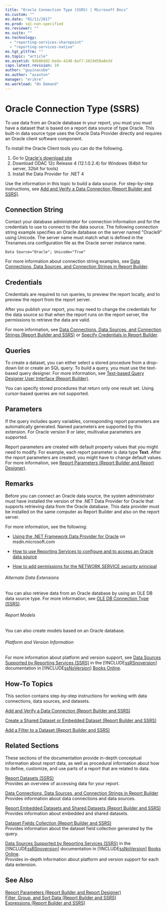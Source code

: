 ```yaml
---
title: "Oracle Connection Type (SSRS) | Microsoft Docs"
ms.custom: ""
ms.date: "01/11/2017"
ms.prod: sql-non-specified
ms.reviewer: ""
ms.suite: ""
ms.technology: 
  - "reporting-services-sharepoint"
  - "reporting-services-native"
ms.tgt_pltfrm: ""
ms.topic: "article"
ms.assetid: 9db86dd2-beda-42d8-8af7-2629d58a8e3d
caps.latest.revision: 10
author: "guyinacube"
ms.author: "asaxton"
manager: "erikre"
ms.workload: "On Demand"
---
```

# Oracle Connection Type (SSRS)
To use data from an Oracle database in your report, you must you must have a dataset that is based on a report data source of type Oracle. This built-in data source type uses the Oracle Data Provider directly and requires an Oracle client software component.

To install the Oracle Client tools you can do the following.
 
1.	Go to [Oracle's download site](http://www.oracle.com/us/products/tools/index-090165.html)
2.	Download ODAC 12c Release 4 (12.1.0.2.4) for Windows (64bit for server, 32bit for tools)
3.	Install the Data Provider for .NET 4
  
 Use the information in this topic to build a data source. For step-by-step instructions, see [Add and Verify a Data Connection &#40;Report Builder and SSRS&#41;](../../reporting-services/report-data/add-and-verify-a-data-connection-report-builder-and-ssrs.md).  
  
##  <a name="Connection"></a> Connection String  
 Contact your database administrator for connection information and for the credentials to use to connect to the data source. The following connection string example specifies an Oracle database on the server named "Oracle9" using Unicode. The server name must match what is defined in the Tnsnames.ora configuration file as the Oracle server instance name.  
  
```  
Data Source="Oracle"; Unicode="True"  
```  
  
 For more information about connection string examples, see [Data Connections, Data Sources, and Connection Strings in Report Builder](http://msdn.microsoft.com/library/7e103637-4371-43d7-821c-d269c2cc1b34).  
  
##  <a name="Credentials"></a> Credentials  
 Credentials are required to run queries, to preview the report locally, and to preview the report from the report server.  
  
 After you publish your report, you may need to change the credentials for the data source so that when the report runs on the report server, the permissions to retrieve the data are valid.  
  
 For more information, see [Data Connections, Data Sources, and Connection Strings &#40;Report Builder and SSRS&#41;](../../reporting-services/report-data/data-connections-data-sources-and-connection-strings-report-builder-and-ssrs.md) or [Specify Credentials in Report Builder](http://msdn.microsoft.com/library/7412ce68-aece-41c0-8c37-76a0e54b6b53).  
  
  
##  <a name="Query"></a> Queries  
 To create a dataset, you can either select a stored procedure from a drop-down list or create an SQL query. To build a query, you must use the text-based query designer. For more information, see [Text-based Query Designer User Interface &#40;Report Builder&#41;](../../reporting-services/report-data/text-based-query-designer-user-interface-report-builder.md).  
  
 You can specify stored procedures that return only one result set. Using cursor-based queries are not supported.  
  
##  <a name="Parameters"></a> Parameters  
 If the query includes query variables, corresponding report parameters are automatically generated. Named parameters are supported by this extension. For Oracle version 9 or later, multivalue parameters are supported.  
  
 Report parameters are created with default property values that you might need to modify. For example, each report parameter is data type **Text**. After the report parameters are created, you might have to change default values. For more information, see [Report Parameters &#40;Report Builder and Report Designer&#41;](../../reporting-services/report-design/report-parameters-report-builder-and-report-designer.md).  
  
  
##  <a name="Remarks"></a> Remarks  
 Before you can connect an Oracle data source, the system administrator must have installed the version of the .NET Data Provider for Oracle that supports retrieving data from the Oracle database. This data provider must be installed on the same computer as Report Builder and also on the report server.  
  
 For more information, see the following:  
  
-   [Using the .NET Framework Data Provider for Oracle](http://go.microsoft.com/fwlink/?LinkId=112314) on msdn.microsoft.com  
  
-   [How to use Reporting Services to configure and to access an Oracle data source](http://support.microsoft.com/kb/834305)  
  
-   [How to add permissions for the NETWORK SERVICE security principal](http://support.microsoft.com/kb/870668)  
  
###### Alternate Data Extensions  
 You can also retrieve data from an Oracle database by using an OLE DB data source type. For more information, see [OLE DB Connection Type &#40;SSRS&#41;](../../reporting-services/report-data/ole-db-connection-type-ssrs.md).  
  
###### Report Models  
 You can also create models based on an Oracle database.  
  
###### Platform and Version Information  
 For more information about platform and version support, see [Data Sources Supported by Reporting Services &#40;SSRS&#41;](../../reporting-services/report-data/data-sources-supported-by-reporting-services-ssrs.md) in the [!INCLUDE[ssRSnoversion](../../includes/ssrsnoversion-md.md)] documentation in [!INCLUDE[ssNoVersion](../../includes/ssnoversion-md.md)] [Books Online](http://go.microsoft.com/fwlink/?linkid=121312).  
  
  
##  <a name="HowTo"></a> How-To Topics  
 This section contains step-by-step instructions for working with data connections, data sources, and datasets.  
  
 [Add and Verify a Data Connection &#40;Report Builder and SSRS&#41;](../../reporting-services/report-data/add-and-verify-a-data-connection-report-builder-and-ssrs.md)  
  
 [Create a Shared Dataset or Embedded Dataset &#40;Report Builder and SSRS&#41;](../../reporting-services/report-data/create-a-shared-dataset-or-embedded-dataset-report-builder-and-ssrs.md)  
  
 [Add a Filter to a Dataset &#40;Report Builder and SSRS&#41;](../../reporting-services/report-data/add-a-filter-to-a-dataset-report-builder-and-ssrs.md)  
  
  
##  <a name="Related"></a> Related Sections  
 These sections of the documentation provide in-depth conceptual information about report data, as well as procedural information about how to define, customize, and use parts of a report that are related to data.  
  
 [Report Datasets &#40;SSRS&#41;](../../reporting-services/report-data/report-datasets-ssrs.md)  
 Provides an overview of accessing data for your report.  
  
 [Data Connections, Data Sources, and Connection Strings in Report Builder](http://msdn.microsoft.com/library/7e103637-4371-43d7-821c-d269c2cc1b34)  
 Provides information about data connections and data sources.  
  
 [Report Embedded Datasets and Shared Datasets &#40;Report Builder and SSRS&#41;](../../reporting-services/report-data/report-embedded-datasets-and-shared-datasets-report-builder-and-ssrs.md)  
 Provides information about embedded and shared datasets.  
  
 [Dataset Fields Collection &#40;Report Builder and SSRS&#41;](../../reporting-services/report-data/dataset-fields-collection-report-builder-and-ssrs.md)  
 Provides information about the dataset field collection generated by the query.  
  
 [Data Sources Supported by Reporting Services &#40;SSRS&#41;](../../reporting-services/report-data/data-sources-supported-by-reporting-services-ssrs.md) in the [!INCLUDE[ssRSnoversion](../../includes/ssrsnoversion-md.md)] documentation in [!INCLUDE[ssNoVersion](../../includes/ssnoversion-md.md)] [Books Online](http://go.microsoft.com/fwlink/?linkid=121312).  
 Provides in-depth information about platform and version support for each data extension.  
  
  
## See Also  
 [Report Parameters &#40;Report Builder and Report Designer&#41;](../../reporting-services/report-design/report-parameters-report-builder-and-report-designer.md)   
 [Filter, Group, and Sort Data &#40;Report Builder and SSRS&#41;](../../reporting-services/report-design/filter-group-and-sort-data-report-builder-and-ssrs.md)   
 [Expressions &#40;Report Builder and SSRS&#41;](../../reporting-services/report-design/expressions-report-builder-and-ssrs.md)  
  
  
